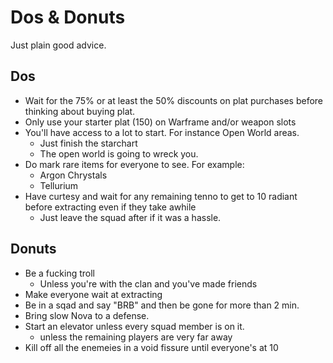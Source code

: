 # Dos & Donuts
Just plain good advice.

## Dos
* Wait for the 75% or at least the 50% discounts on plat purchases before thinking about buying plat.
* Only use your starter plat (150) on Warframe and/or weapon slots
* You'll have access to a lot to start. For instance Open World areas.
	- Just finish the starchart
	- The open world is going to wreck you.
* Do mark rare items for everyone to see. For example:
	- Argon Chrystals
	- Tellurium
* Have curtesy and wait for any remaining tenno to get to 10 radiant before extracting even if they take awhile
	- Just leave the squad after if it was a hassle.

## Donuts
* Be a fucking troll
	- Unless you're with the clan and you've made friends
* Make everyone wait at extracting
* Be in a sqad and say "BRB" and then be gone for more than 2 min.
* Bring slow Nova to a defense.
* Start an elevator unless every squad member is on it.
	- unless the remaining players are very far away
* Kill off all the enemeies in a void fissure until everyone's at 10
